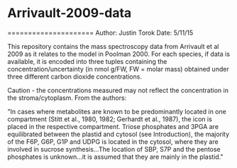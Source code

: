 # Arrivault-2009-data
=====================
Author: Justin Torok
Date: 5/11/15

This repository contains the mass spectroscopy data from Arrivault et al 2009 as it relates to the model in Poolman 2000.  For each species, if data is available, it is encoded into three tuples containing the concentration/uncertainty (in nmol g/FW, FW = molar mass) obtained under three different carbon dioxide concentrations.

Caution - the concentrations measured may not reflect the concentration in the stroma/cytoplasm.  From the authors:

"In cases where metabolites are known to be predominantly located in one compartment (Stitt et al., 1980, 1982; Gerhardt et al., 1987), the icon is placed in the respective compartment. Triose phosphates and 3PGA are equilibrated between the plastid and cytosol (see Introduction), the majority of the F6P, G6P, G1P and UDPG is located in the cytosol, where they are involved in sucrose synthesis...The location of SBP, S7P and the pentose phosphates is unknown...it is assumed that they are mainly in the plastid."
